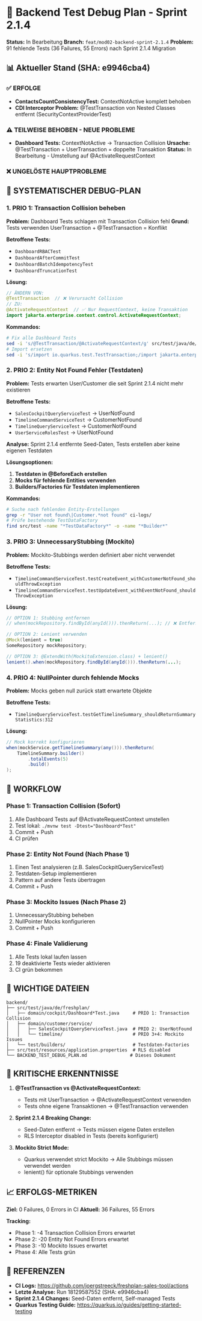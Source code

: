 # 🔧 Backend Test Debug Plan - Sprint 2.1.4

**Status:** In Bearbeitung
**Branch:** `feat/mod02-backend-sprint-2.1.4`
**Problem:** 91 fehlende Tests (36 Failures, 55 Errors) nach Sprint 2.1.4 Migration

## 📊 Aktueller Stand (SHA: e9946cba4)

### ✅ ERFOLGE
- **ContactsCountConsistencyTest:** ContextNotActive komplett behoben
- **CDI Interceptor Problem:** @TestTransaction von Nested Classes entfernt (SecurityContextProviderTest)

### ⚠️ TEILWEISE BEHOBEN - NEUE PROBLEME
- **Dashboard Tests:** ContextNotActive → Transaction Collision
  **Ursache:** @TestTransaction + UserTransaction = doppelte Transaktion
  **Status:** In Bearbeitung - Umstellung auf @ActivateRequestContext

### ❌ UNGELÖSTE HAUPTPROBLEME

## 🎯 SYSTEMATISCHER DEBUG-PLAN

### 1. **PRIO 1: Transaction Collision beheben**
**Problem:** Dashboard Tests schlagen mit Transaction Collision fehl
**Grund:** Tests verwenden UserTransaction + @TestTransaction = Konflikt

**Betroffene Tests:**
- `DashboardRBACTest`
- `DashboardAfterCommitTest`
- `DashboardBatchIdempotencyTest`
- `DashboardTruncationTest`

**Lösung:**
```java
// ÄNDERN VON:
@TestTransaction  // ❌ Verursacht Collision
// ZU:
@ActivateRequestContext  // ✅ Nur RequestContext, keine Transaktion
import jakarta.enterprise.context.control.ActivateRequestContext;
```

**Kommandos:**
```bash
# Fix alle Dashboard Tests
sed -i 's/@TestTransaction/@ActivateRequestContext/g' src/test/java/de/freshplan/domain/cockpit/Dashboard*Test.java
# Import ersetzen
sed -i 's/import io.quarkus.test.TestTransaction;/import jakarta.enterprise.context.control.ActivateRequestContext;/g' src/test/java/de/freshplan/domain/cockpit/Dashboard*Test.java
```

### 2. **PRIO 2: Entity Not Found Fehler (Testdaten)**
**Problem:** Tests erwarten User/Customer die seit Sprint 2.1.4 nicht mehr existieren

**Betroffene Tests:**
- `SalesCockpitQueryServiceTest` → UserNotFound
- `TimelineCommandServiceTest` → CustomerNotFound
- `TimelineQueryServiceTest` → CustomerNotFound
- `UserServiceRolesTest` → UserNotFound

**Analyse:** Sprint 2.1.4 entfernte Seed-Daten, Tests erstellen aber keine eigenen Testdaten

**Lösungsoptionen:**
1. **Testdaten in @BeforeEach erstellen**
2. **Mocks für fehlende Entities verwenden**
3. **Builders/Factories für Testdaten implementieren**

**Kommandos:**
```bash
# Suche nach fehlenden Entity-Erstellungen
grep -r "User not found\|Customer.*not found" ci-logs/
# Prüfe bestehende TestDataFactory
find src/test -name "*TestDataFactory*" -o -name "*Builder*"
```

### 3. **PRIO 3: UnnecessaryStubbing (Mockito)**
**Problem:** Mockito-Stubbings werden definiert aber nicht verwendet

**Betroffene Tests:**
- `TimelineCommandServiceTest.testCreateEvent_withCustomerNotFound_shouldThrowException`
- `TimelineCommandServiceTest.testUpdateEvent_withEventNotFound_shouldThrowException`

**Lösung:**
```java
// OPTION 1: Stubbing entfernen
// when(mockRepository.findById(anyId())).thenReturn(...); // ❌ Entfernen

// OPTION 2: Lenient verwenden
@Mock(lenient = true)
SomeRepository mockRepository;

// OPTION 3: @ExtendWith(MockitoExtension.class) + lenient()
lenient().when(mockRepository.findById(anyId())).thenReturn(...);
```

### 4. **PRIO 4: NullPointer durch fehlende Mocks**
**Problem:** Mocks geben null zurück statt erwartete Objekte

**Betroffene Tests:**
- `TimelineQueryServiceTest.testGetTimelineSummary_shouldReturnSummaryStatistics:312`

**Lösung:**
```java
// Mock korrekt konfigurieren
when(mockService.getTimelineSummary(any())).thenReturn(
    TimelineSummary.builder()
        .totalEvents(5)
        .build()
);
```

## 🔄 WORKFLOW

### Phase 1: Transaction Collision (Sofort)
1. Alle Dashboard Tests auf @ActivateRequestContext umstellen
2. Test lokal: `./mvnw test -Dtest="Dashboard*Test"`
3. Commit + Push
4. CI prüfen

### Phase 2: Entity Not Found (Nach Phase 1)
1. Einen Test analysieren (z.B. SalesCockpitQueryServiceTest)
2. Testdaten-Setup implementieren
3. Pattern auf andere Tests übertragen
4. Commit + Push

### Phase 3: Mockito Issues (Nach Phase 2)
1. UnnecessaryStubbing beheben
2. NullPointer Mocks konfigurieren
3. Commit + Push

### Phase 4: Finale Validierung
1. Alle Tests lokal laufen lassen
2. 19 deaktivierte Tests wieder aktivieren
3. CI grün bekommen

## 📁 WICHTIGE DATEIEN

```
backend/
├── src/test/java/de/freshplan/
│   ├── domain/cockpit/Dashboard*Test.java     # PRIO 1: Transaction Collision
│   ├── domain/customer/service/
│   │   ├── SalesCockpitQueryServiceTest.java  # PRIO 2: UserNotFound
│   │   └── timeline/                          # PRIO 3+4: Mockito Issues
│   └── test/builders/                         # Testdaten-Factories
├── src/test/resources/application.properties  # RLS disabled
└── BACKEND_TEST_DEBUG_PLAN.md                # Dieses Dokument
```

## 🚨 KRITISCHE ERKENNTNISSE

1. **@TestTransaction vs @ActivateRequestContext:**
   - Tests mit UserTransaction → @ActivateRequestContext verwenden
   - Tests ohne eigene Transaktionen → @TestTransaction verwenden

2. **Sprint 2.1.4 Breaking Change:**
   - Seed-Daten entfernt → Tests müssen eigene Daten erstellen
   - RLS Interceptor disabled in Tests (bereits konfiguriert)

3. **Mockito Strict Mode:**
   - Quarkus verwendet strict Mockito → Alle Stubbings müssen verwendet werden
   - lenient() für optionale Stubbings verwenden

## 📈 ERFOLGS-METRIKEN

**Ziel:** 0 Failures, 0 Errors in CI
**Aktuell:** 36 Failures, 55 Errors

**Tracking:**
- Phase 1: -4 Transaction Collision Errors erwartet
- Phase 2: -20 Entity Not Found Errors erwartet
- Phase 3: -10 Mockito Issues erwartet
- Phase 4: Alle Tests grün

## 🔗 REFERENZEN

- **CI Logs:** https://github.com/joergstreeck/freshplan-sales-tool/actions
- **Letzte Analyse:** Run 18129587552 (SHA: e9946cba4)
- **Sprint 2.1.4 Changes:** Seed-Daten entfernt, Self-managed Tests
- **Quarkus Testing Guide:** https://quarkus.io/guides/getting-started-testing
